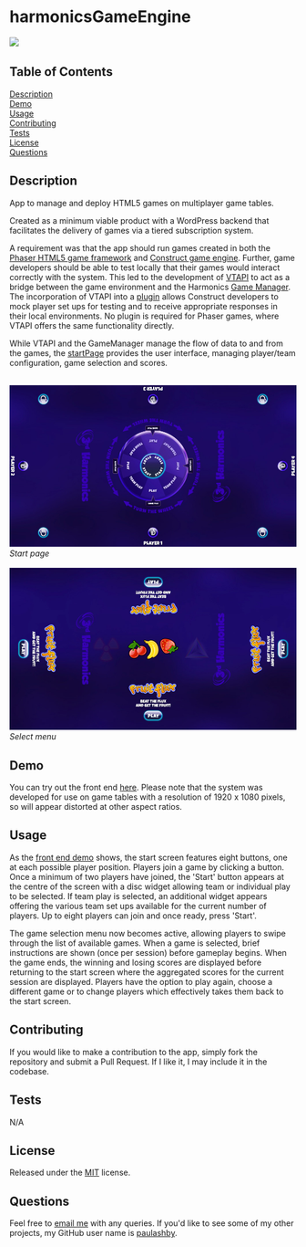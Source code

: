# harmonicsGameEngine

[<img src="https://img.shields.io/badge/License-MIT-yellow.svg">](https://opensource.org/licenses/MIT)

## Table of Contents

[Description](#description)<br />[Demo](#demo)<br />[Usage](#usage)<br />[Contributing](#contributing)<br />[Tests](#tests)<br />[License](#license)<br />[Questions](#questions)<br />

## Description

App to manage and deploy HTML5 games on multiplayer game tables.

Created as a minimum viable product with a WordPress backend that facilitates the delivery of games via a tiered subscription system.

A requirement was that the app should run games created in both the [Phaser HTML5 game framework](https://phaser.io/) and [Construct game engine](https://www.construct.net/en). Further, game developers should be able to test locally that their games would interact correctly with the system. This led to the development of [VTAPI](https://github.com/paulashby/harmonicsGameEngine/blob/main/moduleTest/vt-api-1.7.js) to act as a bridge between the game environment and the Harmonics [Game Manager](https://github.com/paulashby/harmonicsGameEngine/blob/main/wp-content/themes/harmonics/scripts/GameManager.js). The incorporation of VTAPI into a [plugin](https://github.com/paulashby/harmonicsGameEngine/tree/main/Construct_2_plugin_1_5/vtapi) allows Construct developers to mock player set ups for testing and to receive appropriate responses in their local environments. No plugin is required for Phaser games, where VTAPI offers the same functionality directly.

While VTAPI and the GameManager manage the flow of data to and from the games, the [startPage](https://github.com/paulashby/harmonicsGameEngine/tree/main/wp-content/startPage/src) provides the user interface, managing player/team configuration, game selection and scores.<br /><br />


![Homepage](images/harmonics-start.jpg "Screenshot of Harmonics start page")*Start page*<br /><br />
![Homepage](images/harmonics-select.jpg "Screenshot of Harmonics select menu")*Select menu*<br />

## Demo

You can try out the front end [here](https://harmonics.primitive.co/). Please note that the system was developed for use on game tables with a resolution of 1920 x 1080 pixels, so will appear distorted at other aspect ratios.

## Usage
As the [front end demo](https://harmonics.primitive.co/) shows, the start screen features eight buttons, one at each possible player position. Players join a game by clicking a button. Once a minimum of two players have joined, the 'Start' button appears at the centre of the screen with a disc widget allowing team or individual play to be selected. If team play is selected, an additional widget appears offering the various team set ups available for the current number of players. Up to eight players can join and once ready, press 'Start'. 

The game selection menu now becomes active, allowing players to swipe through the list of available games. When a game is selected, brief instructions are shown (once per session) before gameplay begins. When the game ends, the winning and losing scores are displayed before returning to the start screen where the aggregated scores for the current session are displayed. Players have the option to play again, choose a different game or to change players which effectively takes them back to the start screen.

## Contributing

If you would like to make a contribution to the app, simply fork the repository and submit a Pull Request. If I like it, I may include it in the codebase.

## Tests

N/A

## License

Released under the [MIT](https://opensource.org/licenses/MIT) license.

## Questions

Feel free to [email me](mailto:paul@primitive.co?subject=HarmonicsGameEngine%20query%20from%20GitHub) with any queries. If you'd like to see some of my other projects, my GitHub user name is [paulashby](https://github.com/paulashby).
